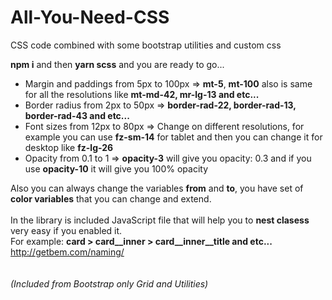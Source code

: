 # All-You-Need-CSS
CSS code combined with some bootstrap utilities and custom css

<b>npm i</b> and then <b>yarn scss</b> and you are ready to go...

- Margin and paddings from 5px to 100px => <b>mt-5</b>, <b>mt-100</b> also is same for all the resolutions like <b>mt-md-42, mr-lg-13 and etc...</b>
- Border radius from 2px to 50px => <b>border-rad-22, border-rad-13, border-rad-43 and etc...</b>
- Font sizes from 12px to 80px => Change on different resolutions, for example you can use <b>fz-sm-14</b> for tablet and then you can change it for desktop like <b>fz-lg-26</b>
- Opacity from 0.1 to 1 => <b>opacity-3</b> will give you opacity: 0.3 and if you use <b>opacity-10</b> it will give you 100% opacity

Also you can always change the variables <b>from</b> and <b>to</b>, you have set of <b>color variables</b> that you can change and extend.
<br/> 
<br/> 
In the library is included JavaScript file that will help you to <b>nest clasess</b> very easy if you enabled it. 
<br/>
For example:
<b>card > card__inner > card__inner__title and etc...</b>
<br/>
http://getbem.com/naming/
<br/>
<br/>
<br/>
<i>(Included from Bootstrap only Grid and Utilities)</i>
